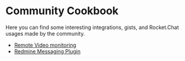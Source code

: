 # Community Cookbook

Here you can find some interesting integrations, gists, and Rocket.Chat usages made by the community.

* [Remote Video monitoring](https://docs.rocket.chat/community-cookbook/remote-video-monitoring/)
* [Redmine Messaging Plugin](https://github.com/alphanodes/redmine_messenger)

